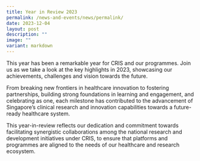 ```yaml
---
title: Year in Review 2023
permalink: /news-and-events/news/permalink/
date: 2023-12-04
layout: post
description: ""
image: ""
variant: markdown
---
```

This year has been a remarkable year for CRIS and our programmes. Join us as we take a look at the key highlights in 2023, showcasing our achievements, challenges and vision towards the future. 

From breaking new frontiers in healthcare innovation to fostering partnerships, building strong foundations in learning and engagement, and celebrating as one, each milestone has contributed to the advancement of Singapore’s clinical research and innovation capabilities towards a future-ready healthcare system.  

This year-in-review reflects our dedication and commitment towards facilitating synergistic collaborations among the national research and development initiatives under CRIS, to ensure that platforms and programmes are aligned to the needs of our healthcare and research ecosystem.
